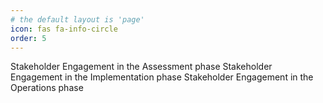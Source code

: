 ```yaml
---
# the default layout is 'page'
icon: fas fa-info-circle
order: 5
---
```

Stakeholder Engagement in the Assessment phase
Stakeholder Engagement in the Implementation phase
Stakeholder Engagement in the Operations phase
